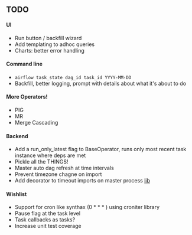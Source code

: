TODO
-----
#### UI
* Run button / backfill wizard
* Add templating to adhoc queries
* Charts: better error handling

#### Command line
* `airflow task_state dag_id task_id YYYY-MM-DD`
* Backfill, better logging, prompt with details about what it's about to do

#### More Operators!
* PIG
* MR
* Merge Cascading

#### Backend
* Add a run_only_latest flag to BaseOperator, runs only most recent task instance where deps are met
* Pickle all the THINGS!
* Master auto dag refresh at time intervals
* Prevent timezone chagne on import
* Add decorator to timeout imports on master process [lib](https://github.com/pnpnpn/timeout-decorator)

#### Wishlist
* Support for cron like synthax (0 * * * ) using croniter library
* Pause flag at the task level
* Task callbacks as tasks?
* Increase unit test coverage

